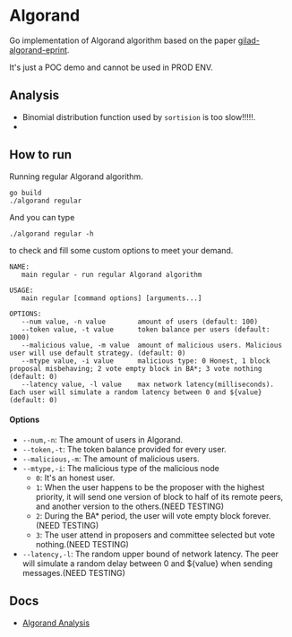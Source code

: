 # Algorand
Go implementation of Algorand algorithm based on the paper [gilad-algorand-eprint](https://people.csail.mit.edu/nickolai/papers/gilad-algorand-eprint.pdf). 

It's just a POC demo and cannot be used in PROD ENV.

## Analysis
- Binomial distribution function used by `sortision` is too slow!!!!!.
- 

## How to run
Running regular Algorand algorithm.
```shell
go build
./algorand regular
```

And you can type
```shell
./algorand regular -h 
```
to check and fill some custom options to meet your demand.

```shell
NAME:
   main regular - run regular Algorand algorithm

USAGE:
   main regular [command options] [arguments...]

OPTIONS:
   --num value, -n value        amount of users (default: 100)
   --token value, -t value      token balance per users (default: 1000)
   --malicious value, -m value  amount of malicious users. Malicious user will use default strategy. (default: 0)
   --mtype value, -i value      malicious type: 0 Honest, 1 block proposal misbehaving; 2 vote empty block in BA*; 3 vote nothing (default: 0)
   --latency value, -l value    max network latency(milliseconds). Each user will simulate a random latency between 0 and ${value} (default: 0)
```

#### Options
- `--num,-n`: The amount of users in Algorand.
- `--token,-t`: The token balance provided for every user.
- `--malicious,-m`: The amount of malicious users.
- `--mtype,-i`: The malicious type of the malicious node
    - `0`: It's an honest user.
    - `1`: When the user happens to be the proposer with the highest priority, it will send one version of block to half of its remote peers, and another version to the others.(NEED TESTING)
    - `2`: During the BA* period, the user will vote empty block forever.(NEED TESTING)
    - `3`: The user attend in proposers and committee selected but vote nothing.(NEED TESTING)
- `--latency,-l`: The random upper bound of network latency. The peer will simulate a random delay between 0 and ${value} when sending messages.(NEED TESTING)

## Docs
- [Algorand Analysis](docs/剖析Algorand.md)